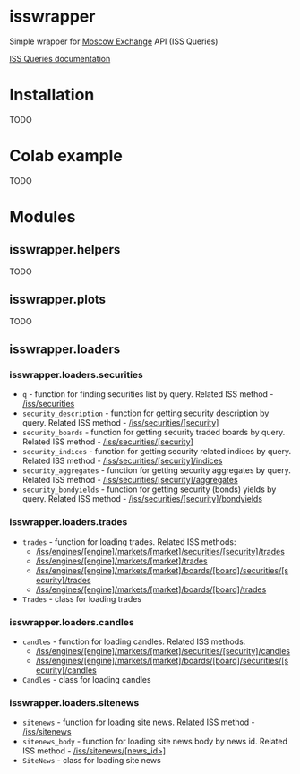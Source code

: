 # isswrapper
Simple wrapper for [Moscow Exchange](http://moex.com)  API (ISS Queries)

[ISS Queries documentation](https://iss.moex.com/iss/reference)

# Installation
TODO

# Colab example
TODO

# Modules

## isswrapper.helpers
TODO

## isswrapper.plots
TODO

## isswrapper.loaders
### isswrapper.loaders.securities
- `q` - function for finding securities list by query. Related ISS method - [/iss/securities](https://iss.moex.com/iss/reference/5)
- `security_description` - function for getting security description by query. Related ISS method - [/iss/securities/[security]](https://iss.moex.com/iss/reference/13)
- `security_boards` - function for getting security traded boards by query. Related ISS method - [/iss/securities/[security]](https://iss.moex.com/iss/reference/13)
- `security_indices` - function for getting security related indices by query. Related ISS method - [/iss/securities/[security]/indices](https://iss.moex.com/iss/reference/160)
- `security_aggregates` - function for getting security aggregates by query. Related ISS method - [/iss/securities/[security]/aggregates](https://iss.moex.com/iss/reference/214)
- `security_bondyields` - function for getting security (bonds) yields by query. Related ISS method - [/iss/securities/[security]/bondyields](https://iss.moex.com/iss/reference/713)

### isswrapper.loaders.trades
- `trades` - function for loading trades. Related ISS methods:
    - [/iss/engines/[engine]/markets/[market]/securities/[security]/trades](https://iss.moex.com/iss/reference/55)
    - [/iss/engines/[engine]/markets/[market]/trades](https://iss.moex.com/iss/reference/35)
    - [/iss/engines/[engine]/markets/[market]/boards/[board]/securities/[security]/trades](https://iss.moex.com/iss/reference/56)
    - [/iss/engines/[engine]/markets/[market]/boards/[board]/trades](https://iss.moex.com/iss/reference/34)
- `Trades` - class for loading trades

### isswrapper.loaders.candles
- `candles` - function for loading candles. Related ISS methods:
  - [/iss/engines/[engine]/markets/[market]/securities/[security]/candles](https://iss.moex.com/iss/reference/155)
  - [/iss/engines/[engine]/markets/[market]/boards/[board]/securities/[security]/candles](https://iss.moex.com/iss/reference/46)
- `Candles` - class for loading candles

### isswrapper.loaders.sitenews
- `sitenews` - function for loading site news. Related ISS method - [/iss/sitenews](https://iss.moex.com/iss/reference/191)
- `sitenews_body` - function for loading site news body by news id. Related ISS method - [/iss/sitenews/[news_id>]](https://iss.moex.com/iss/reference/192)
- `SiteNews` - class for loading site news

